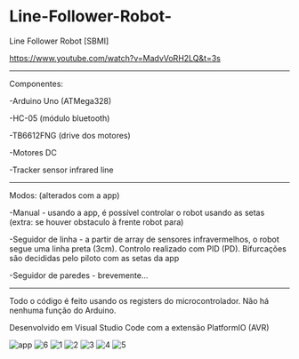 # Line-Follower-Robot-
Line Follower Robot [SBMI]

https://www.youtube.com/watch?v=MadvVoRH2LQ&t=3s

___________

Componentes: 

-Arduino Uno (ATMega328)

-HC-05 (módulo bluetooth)

-TB6612FNG (drive dos motores)

-Motores DC

-Tracker sensor infrared line

___________

Modos: (alterados com a app)

-Manual - usando a app, é possível controlar o robot usando as setas (extra: se houver obstaculo à frente robot para)

-Seguidor de linha - a partir de array de sensores infravermelhos, o robot segue uma linha preta (3cm). Controlo realizado com PID (PD). Bifurcações são decididas pelo piloto com as setas da app

-Seguidor de paredes - brevemente...

___________

Todo o código é feito usando os registers do microcontrolador. Não há nenhuma função do Arduino.

Desenvolvido em Visual Studio Code com a extensão PlatformIO (AVR)

![app](https://user-images.githubusercontent.com/78873689/116214622-c9c6ec00-a73e-11eb-80b9-3068d071aa8b.png)
![6](https://user-images.githubusercontent.com/78873689/116214660-d2b7bd80-a73e-11eb-9fff-e29c1b5a6521.jpg)
![1](https://user-images.githubusercontent.com/78873689/116214664-d3505400-a73e-11eb-8e22-883d5376b8c0.jpg)
![2](https://user-images.githubusercontent.com/78873689/116214665-d3e8ea80-a73e-11eb-8bed-e9f2992ca580.jpg)
![3](https://user-images.githubusercontent.com/78873689/116214666-d3e8ea80-a73e-11eb-99cf-b2680a9fb9c6.jpg)
![4](https://user-images.githubusercontent.com/78873689/116214669-d4818100-a73e-11eb-8435-780b13e3ff6e.jpg)
![5](https://user-images.githubusercontent.com/78873689/116214672-d4818100-a73e-11eb-98e8-b776c66e3dfb.jpg)


